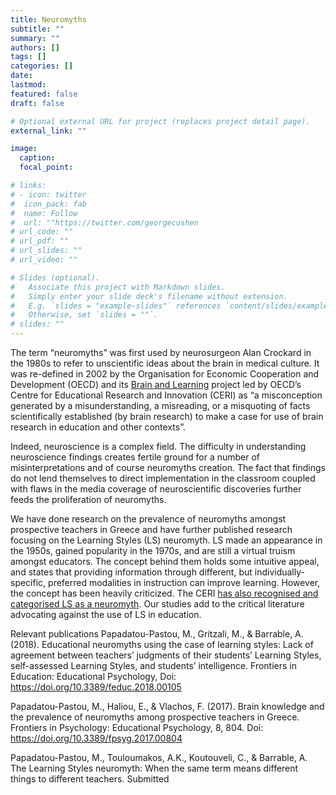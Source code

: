 ```yaml
---
title: Neuromyths
subtitle: ""
summary: ""
authors: []
tags: []
categories: []
date: 
lastmod: 
featured: false
draft: false

# Optional external URL for project (replaces project detail page).
external_link: ""

image:
  caption: 
  focal_point: 

# links:
# - icon: twitter
#  icon_pack: fab
#  name: Follow
#  url: ""https://twitter.com/georgecushen
# url_code: ""
# url_pdf: ""
# url_slides: ""
# url_video: ""

# Slides (optional).
#   Associate this project with Markdown slides.
#   Simply enter your slide deck's filename without extension.
#   E.g. `slides = "example-slides"` references `content/slides/example-slides.md`.
#   Otherwise, set `slides = ""`.
# slides: ""
---
```


The term “neuromyths” was first used by neurosurgeon Alan Crockard in the 1980s to refer to unscientific ideas about the brain in medical culture. It was re-defined in 2002 by the Organisation for Economic Cooperation and Development (OECD) and its [Brain and Learning](https://www.oecd.org/education/ceri/centreforeducationalresearchandinnovationceri-brainandlearning.htm) project led by OECD’s Centre for Educational Research and Innovation (CERI) as “a misconception generated by a misunderstanding, a misreading, or a misquoting of facts scientifically established (by brain research) to make a case for use of brain research in education and other contexts”. 

Indeed, neuroscience is a complex field. The difficulty in understanding neuroscience findings creates fertile ground for a number of misinterpretations and of course neuromyths creation. The fact that findings do not lend themselves to direct implementation in the classroom coupled with flaws in the media coverage of neuroscientific discoveries further feeds the proliferation of neuromyths. 

We have done research on the prevalence of neuromyths amongst prospective teachers in Greece and have further published research focusing on the Learning Styles (LS) neuromyth. LS made an appearance in the 1950s, gained popularity in the 1970s, and are still a virtual truism amongst educators. The concept behind them holds some intuitive appeal, and states that providing information through different, but individually-specific, preferred modalities in instruction can improve learning. However, the concept has been heavily criticized. The CERI [has also recognised and categorised LS as a neuromyth](https://www.oecd.org/education/ceri/neuromyth3.htm). Our studies add to the critical literature advocating against the use of LS in education. 

Relevant publications
Papadatou-Pastou, M., Gritzali, M., & Barrable, A. (2018). Educational neuromyths using the case of learning styles: Lack of agreement between teachers’ judgments of their students’ Learning Styles, self-assessed Learning Styles, and students’ intelligence. Frontiers in Education: Educational Psychology, Doi: https://doi.org/10.3389/feduc.2018.00105

Papadatou-Pastou, M., Haliou, E., & Vlachos, F. (2017). Brain knowledge and the prevalence of neuromyths among prospective teachers in Greece. Frontiers in Psychology: Educational Psychology, 8, 804. Doi: https://doi.org/10.3389/fpsyg.2017.00804

Papadatou-Pastou, M., Touloumakos, A.K., Koutouveli, C., & Barrable, A. The Learning Styles neuromyth: When the same term means different things to different teachers. Submitted
